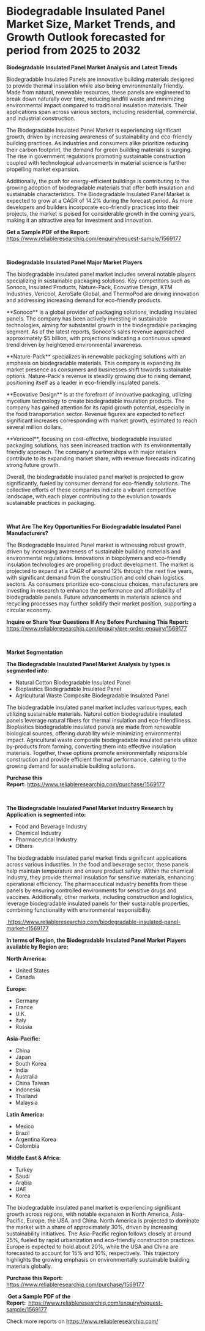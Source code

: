 <p><h1>Biodegradable Insulated Panel Market Size, Market Trends, and Growth Outlook forecasted for period from 2025 to 2032</h1></p><p><strong>Biodegradable Insulated Panel Market Analysis and Latest Trends</strong></p>
<p><p>Biodegradable Insulated Panels are innovative building materials designed to provide thermal insulation while also being environmentally friendly. Made from natural, renewable resources, these panels are engineered to break down naturally over time, reducing landfill waste and minimizing environmental impact compared to traditional insulation materials. Their applications span across various sectors, including residential, commercial, and industrial construction.</p><p>The Biodegradable Insulated Panel Market is experiencing significant growth, driven by increasing awareness of sustainability and eco-friendly building practices. As industries and consumers alike prioritize reducing their carbon footprint, the demand for green building materials is surging. The rise in government regulations promoting sustainable construction coupled with technological advancements in material science is further propelling market expansion. </p><p>Additionally, the push for energy-efficient buildings is contributing to the growing adoption of biodegradable materials that offer both insulation and sustainable characteristics. The Biodegradable Insulated Panel Market is expected to grow at a CAGR of 14.2% during the forecast period. As more developers and builders incorporate eco-friendly practices into their projects, the market is poised for considerable growth in the coming years, making it an attractive area for investment and innovation.</p></p>
<p><strong>Get a Sample PDF of the Report:&nbsp;</strong> <a href="https://www.reliableresearchiq.com/enquiry/request-sample/1569177?utm_campaign=2780&utm_medium=2&utm_source=Github&utm_content=ia&utm_term=25032025&utm_id=biodegradable-insulated-panel">https://www.reliableresearchiq.com/enquiry/request-sample/1569177</a></p>
<p>&nbsp;</p>
<p><strong>Biodegradable Insulated Panel Major Market Players</strong></p>
<p><p>The biodegradable insulated panel market includes several notable players specializing in sustainable packaging solutions. Key competitors such as Sonoco, Insulated Products, Nature-Pack, Ecovative Design, KTM Industries, Vericool, AeroSafe Global, and ThermoPod are driving innovation and addressing increasing demand for eco-friendly products.</p><p>**Sonoco** is a global provider of packaging solutions, including insulated panels. The company has been actively investing in sustainable technologies, aiming for substantial growth in the biodegradable packaging segment. As of the latest reports, Sonoco's sales revenue approached approximately $5 billion, with projections indicating a continuous upward trend driven by heightened environmental awareness.</p><p>**Nature-Pack** specializes in renewable packaging solutions with an emphasis on biodegradable materials. This company is expanding its market presence as consumers and businesses shift towards sustainable options. Nature-Pack's revenue is steadily growing due to rising demand, positioning itself as a leader in eco-friendly insulated panels.</p><p>**Ecovative Design** is at the forefront of innovative packaging, utilizing mycelium technology to create biodegradable insulation products. The company has gained attention for its rapid growth potential, especially in the food transportation sector. Revenue figures are expected to reflect significant increases corresponding with market growth, estimated to reach several million dollars.</p><p>**Vericool**, focusing on cost-effective, biodegradable insulated packaging solutions, has seen increased traction with its environmentally friendly approach. The company's partnerships with major retailers contribute to its expanding market share, with revenue forecasts indicating strong future growth.</p><p>Overall, the biodegradable insulated panel market is projected to grow significantly, fueled by consumer demand for eco-friendly solutions. The collective efforts of these companies indicate a vibrant competitive landscape, with each player contributing to the evolution towards sustainable practices in packaging.</p></p>
<p>&nbsp;</p>
<p><strong>What Are The Key Opportunities For Biodegradable Insulated Panel Manufacturers?</strong></p>
<p><p>The Biodegradable Insulated Panel market is witnessing robust growth, driven by increasing awareness of sustainable building materials and environmental regulations. Innovations in biopolymers and eco-friendly insulation technologies are propelling product development. The market is projected to expand at a CAGR of around 12% through the next five years, with significant demand from the construction and cold chain logistics sectors. As consumers prioritize eco-conscious choices, manufacturers are investing in research to enhance the performance and affordability of biodegradable panels. Future advancements in materials science and recycling processes may further solidify their market position, supporting a circular economy.</p></p>
<p><strong>Inquire or Share Your Questions If Any Before Purchasing This Report:</strong> <a href="https://www.reliableresearchiq.com/enquiry/pre-order-enquiry/1569177?utm_campaign=2780&utm_medium=2&utm_source=Github&utm_content=ia&utm_term=25032025&utm_id=biodegradable-insulated-panel">https://www.reliableresearchiq.com/enquiry/pre-order-enquiry/1569177</a></p>
<p>&nbsp;</p>
<p><strong>Market Segmentation</strong></p>
<p><strong>The Biodegradable Insulated Panel Market Analysis by types is segmented into:</strong></p>
<p><ul><li>Natural Cotton Biodegradable Insulated Panel</li><li>Bioplastics Biodegradable Insulated Panel</li><li>Agricultural Waste Composite Biodegradable Insulated Panel</li></ul></p>
<p><p>The biodegradable insulated panel market includes various types, each utilizing sustainable materials. Natural cotton biodegradable insulated panels leverage natural fibers for thermal insulation and eco-friendliness. Bioplastics biodegradable insulated panels are made from renewable biological sources, offering durability while minimizing environmental impact. Agricultural waste composite biodegradable insulated panels utilize by-products from farming, converting them into effective insulation materials. Together, these options promote environmentally responsible construction and provide efficient thermal performance, catering to the growing demand for sustainable building solutions.</p></p>
<p><strong>Purchase this Report:&nbsp;</strong><a href="https://www.reliableresearchiq.com/purchase/1569177?utm_campaign=2780&utm_medium=2&utm_source=Github&utm_content=ia&utm_term=25032025&utm_id=biodegradable-insulated-panel">https://www.reliableresearchiq.com/purchase/1569177</a></p>
<p>&nbsp;</p>
<p><strong>The Biodegradable Insulated Panel Market Industry Research by Application is segmented into:</strong></p>
<p><ul><li>Food and Beverage Industry</li><li>Chemical Industry</li><li>Pharmaceutical Industry</li><li>Others</li></ul></p>
<p><p>The biodegradable insulated panel market finds significant applications across various industries. In the food and beverage sector, these panels help maintain temperature and ensure product safety. Within the chemical industry, they provide thermal insulation for sensitive materials, enhancing operational efficiency. The pharmaceutical industry benefits from these panels by ensuring controlled environments for sensitive drugs and vaccines. Additionally, other markets, including construction and logistics, leverage biodegradable insulated panels for their sustainable properties, combining functionality with environmental responsibility.</p></p>
<p><a href="https://www.reliableresearchiq.com/biodegradable-insulated-panel-market-r1569177?utm_campaign=2780&utm_medium=2&utm_source=Github&utm_content=ia&utm_term=25032025&utm_id=biodegradable-insulated-panel">&nbsp;https://www.reliableresearchiq.com/biodegradable-insulated-panel-market-r1569177</a></p>
<p><strong>In terms of Region, the Biodegradable Insulated Panel Market Players available by Region are:</strong></p>
<p>
    <p> <strong> North America: </strong>
        <ul>
            <li>United States</li>
            <li>Canada</li>
        </ul>
        </p> 
    <p> <strong> Europe: </strong>
        <ul>
            <li>Germany</li>
            <li>France</li>
            <li>U.K.</li>
            <li>Italy</li>
            <li>Russia</li>
        </ul>
        </p> 
    <p> <strong> Asia-Pacific: </strong>
        <ul>
            <li>China</li>
            <li>Japan</li>
            <li>South Korea</li>
            <li>India</li>
            <li>Australia</li>
            <li>China Taiwan</li>
            <li>Indonesia</li>
            <li>Thailand</li>
            <li>Malaysia</li>
        </ul>
        </p> 
    <p> <strong> Latin America: </strong>
        <ul>
            <li>Mexico</li>
            <li>Brazil</li>
            <li>Argentina Korea</li>
            <li>Colombia</li>
        </ul>
        </p> 
    <p> <strong> Middle East & Africa: </strong>
        <ul>
            <li>Turkey</li>
            <li>Saudi</li>
            <li>Arabia</li>
            <li>UAE</li>
            <li>Korea</li>
        </ul>
    </p>
    </p>
<p><p>The biodegradable insulated panel market is experiencing significant growth across regions, with notable expansion in North America, Asia-Pacific, Europe, the USA, and China. North America is projected to dominate the market with a share of approximately 30%, driven by increasing sustainability initiatives. The Asia-Pacific region follows closely at around 25%, fueled by rapid urbanization and eco-friendly construction practices. Europe is expected to hold about 20%, while the USA and China are forecasted to account for 15% and 10%, respectively. This trajectory highlights the growing emphasis on environmentally sustainable building materials globally.</p></p>
<p><strong>Purchase this Report: </strong><a href="https://www.reliableresearchiq.com/purchase/1569177?utm_campaign=2780&utm_medium=2&utm_source=Github&utm_content=ia&utm_term=25032025&utm_id=biodegradable-insulated-panel">https://www.reliableresearchiq.com/purchase/1569177</a></p>
<p>&nbsp;<strong>Get a Sample PDF of the Report:&nbsp;&nbsp;</strong><a href="https://www.reliableresearchiq.com/enquiry/request-sample/1569177?utm_campaign=2780&utm_medium=2&utm_source=Github&utm_content=ia&utm_term=25032025&utm_id=biodegradable-insulated-panel">https://www.reliableresearchiq.com/enquiry/request-sample/1569177</a></p>
<p><strong></strong></p>
<p>Check more reports on <a href="https://www.reliableresearchiq.com/?utm_campaign=2780&utm_medium=2&utm_source=Github&utm_content=ia&utm_term=25032025&utm_id=biodegradable-insulated-panel">https://www.reliableresearchiq.com/</a></p>